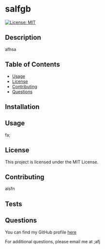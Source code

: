# salfgb

[![License: MIT](https://img.shields.io/badge/License-MIT-yellow.svg)](https://opensource.org/licenses/MIT)

## Description 
afhsa

## Table of Contents
- [Usage](#usage)
- [License](#license)
- [Contributing](#contributing)
- [Questions](#questions)


## Installation 


## Usage 
fa;

## License
This project is licensed under the MIT License.

## Contributing
alsfn

## Tests


## Questions
You can find my GitHub profile [here](https://github.com/as;fj)

For additional questions, please email me at ;afj
